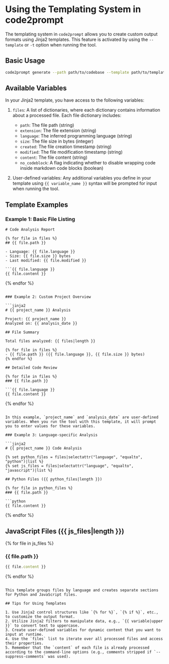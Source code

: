 
# Using the Templating System in code2prompt

The templating system in `code2prompt` allows you to create custom output formats using Jinja2 templates. This feature is activated by using the `--template` or `-t` option when running the tool.

## Basic Usage

```bash
code2prompt generate --path path/to/codebase --template path/to/template.j2 --output output.md
```

## Available Variables

In your Jinja2 template, you have access to the following variables:

1. `files`: A list of dictionaries, where each dictionary contains information about a processed file. Each file dictionary includes:
   - `path`: The file path (string)
   - `extension`: The file extension (string)
   - `language`: The inferred programming language (string)
   - `size`: The file size in bytes (integer)
   - `created`: The file creation timestamp (string)
   - `modified`: The file modification timestamp (string)
   - `content`: The file content (string)
   - `no_codeblock`: A flag indicating whether to disable wrapping code inside markdown code blocks (boolean)

2. User-defined variables: Any additional variables you define in your template using `{{ variable_name }}` syntax will be prompted for input when running the tool.

## Template Examples

### Example 1: Basic File Listing

```jinja2
# Code Analysis Report

{% for file in files %}
## {{ file.path }}

- Language: {{ file.language }}
- Size: {{ file.size }} bytes
- Last modified: {{ file.modified }}

```{{ file.language }}
{{ file.content }}
```

{% endfor %}
```

### Example 2: Custom Project Overview

```jinja2
# {{ project_name }} Analysis

Project: {{ project_name }}
Analyzed on: {{ analysis_date }}

## File Summary

Total files analyzed: {{ files|length }}

{% for file in files %}
- {{ file.path }} ({{ file.language }}, {{ file.size }} bytes)
{% endfor %}

## Detailed Code Review

{% for file in files %}
### {{ file.path }}

```{{ file.language }}
{{ file.content }}
```

{% endfor %}
```

In this example, `project_name` and `analysis_date` are user-defined variables. When you run the tool with this template, it will prompt you to enter values for these variables.

### Example 3: Language-specific Analysis

```jinja2
# {{ project_name }} Code Analysis

{% set python_files = files|selectattr("language", "equalto", "python")|list %}
{% set js_files = files|selectattr("language", "equalto", "javascript")|list %}

## Python Files ({{ python_files|length }})

{% for file in python_files %}
### {{ file.path }}

```python
{{ file.content }}
```

{% endfor %}

## JavaScript Files ({{ js_files|length }})

{% for file in js_files %}
### {{ file.path }}

```javascript
{{ file.content }}
```

{% endfor %}
```

This template groups files by language and creates separate sections for Python and JavaScript files.

## Tips for Using Templates

1. Use Jinja2 control structures like `{% for %}`, `{% if %}`, etc., to customize the output format.
2. Utilize Jinja2 filters to manipulate data, e.g., `{{ variable|upper }}` to convert text to uppercase.
3. Create user-defined variables for dynamic content that you want to input at runtime.
4. Use the `files` list to iterate over all processed files and access their properties.
5. Remember that the `content` of each file is already processed according to the command-line options (e.g., comments stripped if `--suppress-comments` was used).
